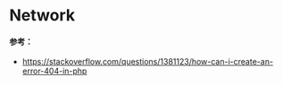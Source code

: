 # Network

#### 参考：

- https://stackoverflow.com/questions/1381123/how-can-i-create-an-error-404-in-php
